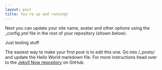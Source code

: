 ```yaml
---
layout: post
title: You're up and running!
---
```


Next you can update your site name, avatar and other options using the _config.yml file in the root of your repository (shown below).

Just testing stuff

The easiest way to make your first post is to edit this one. Go into /_posts/ and update the Hello World markdown file. For more instructions head over to the [Jekyll Now repository](https://github.com/barryclark/jekyll-now) on GitHub.
